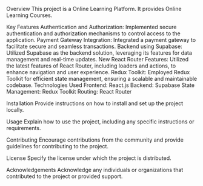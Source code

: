 Overview
This project is a Online Learning Platform. It provides Online Learning Courses.

Key Features
Authentication and Authorization: Implemented secure authentication and authorization mechanisms to control access to the application.
Payment Gateway Integration: Integrated a payment gateway to facilitate secure and seamless transactions.
Backend using Supabase: Utilized Supabase as the backend solution, leveraging its features for data management and real-time updates.
New React Router Features: Utilized the latest features of React Router, including loaders and actions, to enhance navigation and user experience.
Redux Toolkit: Employed Redux Toolkit for efficient state management, ensuring a scalable and maintainable codebase.
Technologies Used
Frontend: React.js
Backend: Supabase
State Management: Redux Toolkit
Routing: React Router

Installation
Provide instructions on how to install and set up the project locally.

Usage
Explain how to use the project, including any specific instructions or requirements.

Contributing
Encourage contributions from the community and provide guidelines for contributing to the project.

License
Specify the license under which the project is distributed.

Acknowledgements
Acknowledge any individuals or organizations that contributed to the project or provided support.
